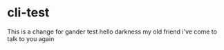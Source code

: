 # cli-test

This is a change for gander test
hello darkness my old friend
i've come to talk to you again
